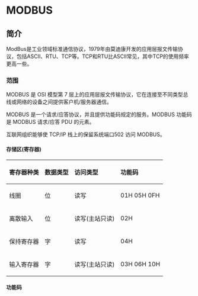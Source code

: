 # MODBUS

## 简介

ModBus是工业领域标准通信协议，1979年由莫迪康开发的应用层报文传输协议，包括ASCII、RTU、TCP等。TCP和RTU比ASCII常见，其中TCP的使用频率更高一些。

### 范围

MODBUS 是 OSI 模型第 7 层上的应用层报文传输协议，它在连接至不同类型总线或网络的设备之间提供客户机/服务器通信。

MODBUS 是一个请求/应答协议，并且提供功能码规定的服务。MODBUS 功能码是 MODBUS 请求/应答 PDU 的元素。

互联网组织能够使 TCP/IP 栈上的保留系统端口502 访问 MODBUS。

#### 存储区(寄存器)

<!-- ![Alt text](./img/cunchuqu.png) -->

<table><thead><tr><th style="text-align: left;"><div><div class="table-header"><p>寄存器种类</p></div></div></th><th style="text-align: left;"><div><div class="table-header"><p>数据类型</p></div></div></th><th style="text-align: left;"><div><div class="table-header"><p>访问类型</p></div></div></th><th style="text-align: left;"><div><div class="table-header"><p>功能码</p></div></div></th></tr></thead><tbody><tr><td style="text-align: left;"><div><div class="table-cell"><p>线圈</p></div></div></td><td style="text-align: left;"><div><div class="table-cell"><p>位</p></div></div></td><td style="text-align: left;"><div><div class="table-cell"><p>读写</p></div></div></td><td style="text-align: left;"><div><div class="table-cell"><p>01H  05H  0FH</p></div></div></td></tr><tr><td style="text-align: left;"><div><div class="table-cell"><p>离散输入</p></div></div></td><td style="text-align: left;"><div><div class="table-cell"><p>位</p></div></div></td><td style="text-align: left;"><div><div class="table-cell"><p>读写(主站只读)</p></div></div></td><td style="text-align: left;"><div><div class="table-cell"><p>02H</p></div></div></td></tr><tr><td style="text-align: left;"><div><div class="table-cell"><p>保持寄存器</p></div></div></td><td style="text-align: left;"><div><div class="table-cell"><p>字</p></div></div></td><td style="text-align: left;"><div><div class="table-cell"><p>读写</p></div></div></td><td style="text-align: left;"><div><div class="table-cell"><p>04H</p></div></div></td></tr><tr><td style="text-align: left;"><div><div class="table-cell"><p>输入寄存器</p></div></div></td><td style="text-align: left;"><div><div class="table-cell"><p>字</p></div></div></td><td style="text-align: left;"><div><div class="table-cell"><p>读写(主站只读)</p></div></div></td><td style="text-align: left;"><div><div class="table-cell"><p>03H  06H  10H</p></div></div></td></tr></tbody></table>

#### 功能码

